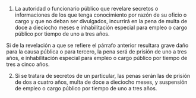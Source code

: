 1. La autoridad o funcionario público que revelare secretos o informaciones de los que tenga conocimiento por razón de su oficio o cargo y que no deban ser divulgados, incurrirá en la pena de multa de doce a dieciocho meses e inhabilitación especial para empleo o cargo público por tiempo de uno a tres años.

Si de la revelación a que se refiere el párrafo anterior resultara grave daño para la causa pública o para tercero, la pena será de prisión de uno a tres años, e inhabilitación especial para empleo o cargo público por tiempo de tres a cinco años.

2. Si se tratara de secretos de un particular, las penas serán las de prisión de dos a cuatro años, multa de doce a dieciocho meses, y suspensión de empleo o cargo público por tiempo de uno a tres años.